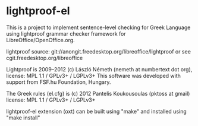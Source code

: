 lightproof-el
=============

This is a project to implement sentence-level checking for Greek Language
using lightproof grammar checker framework for LibreOffice/OpenOffice.org.

lightproof source: git://anongit.freedesktop.org/libreoffice/lightproof
or see cgit.freedesktop.org/libreoffice


Lightproof is 2009–2012 (c) László Németh (nemeth at numbertext dot org),
license: MPL 1.1 / GPLv3+ / LGPLv3+
This software was developed with support from FSF.hu Foundation, Hungary.

The Greek rules (el.cfg) is (c) 2012 Pantelis Koukousoulas (pktoss at gmail)
license: MPL 1.1 / GPLv3+ / LGPLv3+

lightproof-el extension (oxt) can be built using "make" and installed using
"make install"
